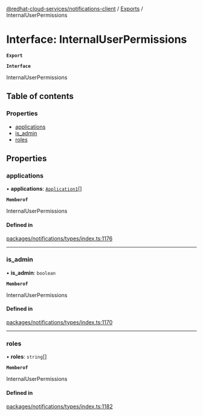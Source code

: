 [@redhat-cloud-services/notifications-client](../README.md) / [Exports](../modules.md) / InternalUserPermissions

# Interface: InternalUserPermissions

**`Export`**

**`Interface`**

InternalUserPermissions

## Table of contents

### Properties

- [applications](InternalUserPermissions.md#applications)
- [is\_admin](InternalUserPermissions.md#is_admin)
- [roles](InternalUserPermissions.md#roles)

## Properties

### applications

• **applications**: [`Application1`](Application1.md)[]

**`Memberof`**

InternalUserPermissions

#### Defined in

[packages/notifications/types/index.ts:1176](https://github.com/RedHatInsights/javascript-clients/blob/master/packages/notifications/types/index.ts#L1176)

___

### is\_admin

• **is\_admin**: `boolean`

**`Memberof`**

InternalUserPermissions

#### Defined in

[packages/notifications/types/index.ts:1170](https://github.com/RedHatInsights/javascript-clients/blob/master/packages/notifications/types/index.ts#L1170)

___

### roles

• **roles**: `string`[]

**`Memberof`**

InternalUserPermissions

#### Defined in

[packages/notifications/types/index.ts:1182](https://github.com/RedHatInsights/javascript-clients/blob/master/packages/notifications/types/index.ts#L1182)
